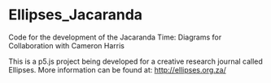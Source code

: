 # Ellipses_Jacaranda
Code for the development of the Jacaranda Time: Diagrams for Collaboration with Cameron Harris

This is a p5.js project being developed for a creative research journal called Ellipses. More information can be found at: http://ellipses.org.za/
